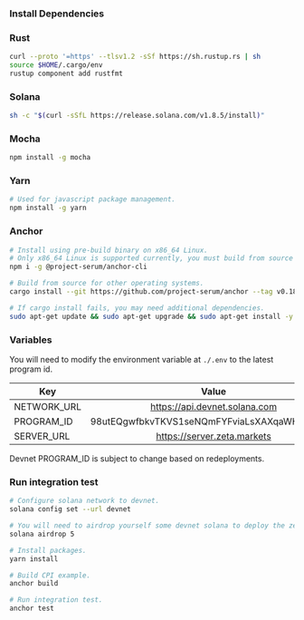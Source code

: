 ### Install Dependencies

### Rust

```sh
curl --proto '=https' --tlsv1.2 -sSf https://sh.rustup.rs | sh
source $HOME/.cargo/env
rustup component add rustfmt
```

### Solana

```sh
sh -c "$(curl -sSfL https://release.solana.com/v1.8.5/install)"
```

### Mocha

```sh
npm install -g mocha
```

### Yarn
```sh
# Used for javascript package management.
npm install -g yarn
```

### Anchor

```sh
# Install using pre-build binary on x86_64 Linux.
# Only x86_64 Linux is supported currently, you must build from source for other OS'.
npm i -g @project-serum/anchor-cli

# Build from source for other operating systems.
cargo install --git https://github.com/project-serum/anchor --tag v0.18.2 anchor-cli --locked

# If cargo install fails, you may need additional dependencies.
sudo apt-get update && sudo apt-get upgrade && sudo apt-get install -y pkg-config build-essential libudev-dev
```

### Variables

You will need to modify the environment variable at `./.env` to the latest program id.

| Key         |                    Value                     |
| ----------- | :------------------------------------------: |
| NETWORK_URL |        https://api.devnet.solana.com         |
| PROGRAM_ID  | 98utEQgwfbkvTKVS1seNQmFYFviaLsXAXqaWHr1V8JXF |
| SERVER_URL  |         https://server.zeta.markets          |

Devnet PROGRAM_ID is subject to change based on redeployments.

### Run integration test

```sh
# Configure solana network to devnet.
solana config set --url devnet

# You will need to airdrop yourself some devnet solana to deploy the zeta cpi program.
solana airdrop 5

# Install packages.
yarn install

# Build CPI example.
anchor build

# Run integration test.
anchor test
```
